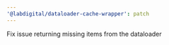 ```yaml
---
'@labdigital/dataloader-cache-wrapper': patch
---
```


Fix issue returning missing items from the dataloader
